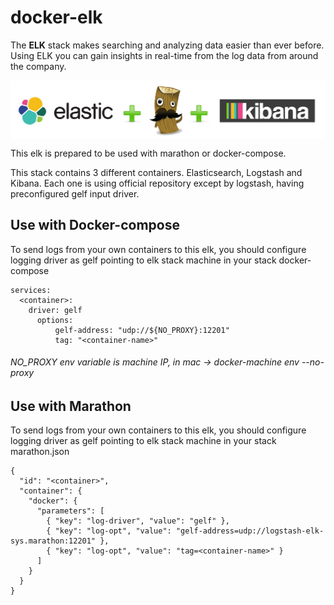 # docker-elk

[Version]: https://github.com/softonic/docker-elk/releases

The **ELK** stack makes searching and analyzing data easier than ever before. Using ELK you can gain insights in real-time from the log data from around the company.

<img src="https://raw.githubusercontent.com/softonic/docker-elk/master/imgs/elk.png"
 alt="Elk logo" title="Elk" align="center"/>

This elk is prepared to be used with marathon or docker-compose.

This stack contains 3 different containers. Elasticsearch, Logstash and Kibana. Each one is using official repository except by logstash, having preconfigured gelf input driver.

## Use with Docker-compose

To send logs from your own containers to this elk, you should configure logging driver as gelf pointing to elk stack machine in your stack docker-compose

```
services:
  <container>:
    driver: gelf
      options:
          gelf-address: "udp://${NO_PROXY}:12201"
          tag: "<container-name>"
```

###### NO_PROXY env variable is machine IP, in mac -> docker-machine env --no-proxy 

## Use with Marathon

To send logs from your own containers to this elk, you should configure logging driver as gelf pointing to elk stack machine in your stack marathon.json

```
{
  "id": "<container>",
  "container": {
    "docker": {
      "parameters": [
        { "key": "log-driver", "value": "gelf" },
        { "key": "log-opt", "value": "gelf-address=udp://logstash-elk-sys.marathon:12201" },
        { "key": "log-opt", "value": "tag=<container-name>" }
      ]
    }
  }
}

```
